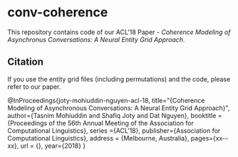 # conv-coherence

This repository contains code of our ACL'18 Paper - *Coherence Modeling of Asynchronus Conversations: A Neural Entity Grid Approach*.

Citation
--------

If you use the entity grid files (including permutations) and the code, please refer to our paper.

@InProceedings{joty-mohiuddin-nguyen-acl-18,
 title="{Coherence Modeling of Asynchronous Conversations: A Neural Entity Grid Approach}",
 author={Tasnim Mohiuddin and Shafiq Joty and Dat Nguyen},
 booktitle = {Proceedings of the 56th Annual Meeting of the Association for Computational Linguistics},
 series    ={ACL'18},
 publisher={Association for Computational Linguistics},
 address   = {Melbourne, Australia},
 pages={xx--xx},
 url = {},
 year={2018}
}

